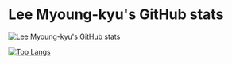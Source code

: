 # Lee Myoung-kyu's GitHub stats
[![Lee Myoung-kyu's GitHub stats](https://github-readme-stats.vercel.app/api?username=lmk&show_icons=true&count_private=true&hide=contribs,prs&theme=github_dark)](https://github-readme-stats.vercel.app/api?username=lmk&show_icons=true&count_private=true&hide=contribs,prs)

[![Top Langs](https://github-readme-stats.vercel.app/api/top-langs/?username=lmk&layout=compact&exclude_repo=docker_presentation,ace,reveal.js,note&theme=github_dark&langs_count=8)](https://github-readme-stats.vercel.app/api/top-langs/?username=lmk&layout=compact&exclude_repo=docker_presentation,ace,reveal.js,note&theme=github_dark&langs_count=8)
